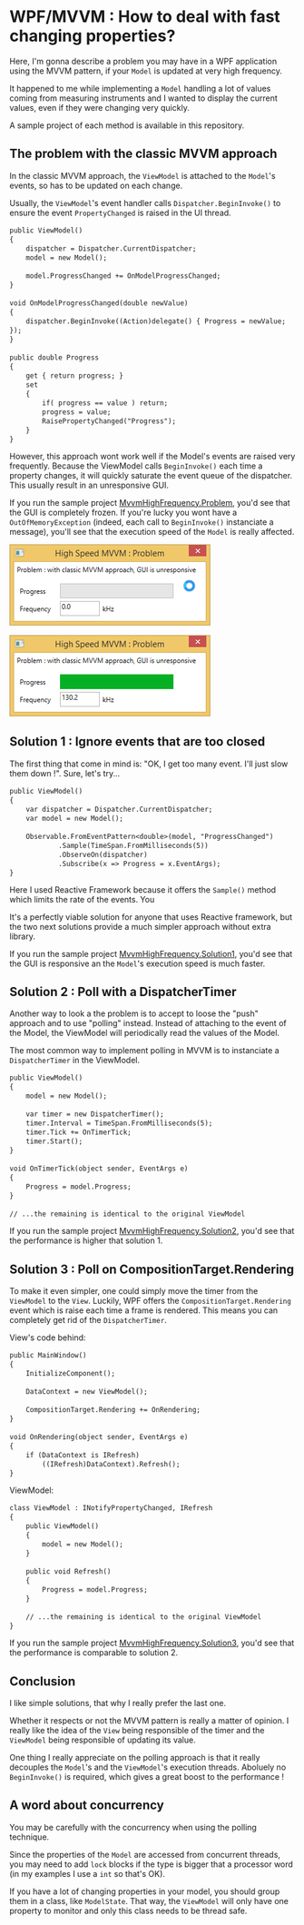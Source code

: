 WPF/MVVM : How to deal with fast changing properties?
=

Here, I'm gonna describe a problem you may have in a WPF application using the MVVM pattern, if your `Model` is updated at very high frequency.

It happened to me while implementing a `Model` handling a lot of values coming from measuring instruments and I wanted to display the current values, even if they were changing very quickly.

A sample project of each method is available in this repository.


The problem with the classic MVVM approach
-

In the classic MVVM approach, the `ViewModel` is attached to the `Model`'s events, so has to be updated on each change.

Usually, the `ViewModel`'s event handler calls `Dispatcher.BeginInvoke()` to ensure the event `PropertyChanged` is raised in the UI thread.

    public ViewModel()
    {
        dispatcher = Dispatcher.CurrentDispatcher;
        model = new Model();

        model.ProgressChanged += OnModelProgressChanged;
    }
        
    void OnModelProgressChanged(double newValue)
    {
        dispatcher.BeginInvoke((Action)delegate() { Progress = newValue; });
    }

    public double Progress
    {
        get { return progress; }
        set
        {
            if( progress == value ) return;
            progress = value;
            RaisePropertyChanged("Progress");
        }
    }

However, this approach wont work well if the Model's events are raised very frequently. Because the ViewModel calls `BeginInvoke()` each time a property changes, it will quickly saturate the event queue of the dispatcher. This usually result in an unresponsive GUI.

If you run the sample project [MvvmHighFrequency.Problem](Problem), you'd see that the GUI is completely frozen. If you're lucky you wont have a `OutOfMemoryException` (indeed, each call to `BeginInvoke()` instanciate a message), you'll see that the execution speed of the `Model` is really affected.

![Screen Capture](Problem/Pictures/ScreenCapture1.png "GUI is stuck during about 1 minute")

![Screen Capture](Problem/Pictures/ScreenCapture2.png "Eventually it goes to the end with very poor performance")

Solution 1 : Ignore events that are too closed
-

The first thing that come in mind is: "OK, I get too many event. I'll just slow them down !". Sure, let's try...

    public ViewModel()
    {
        var dispatcher = Dispatcher.CurrentDispatcher;
        var model = new Model();

        Observable.FromEventPattern<double>(model, "ProgressChanged")
                .Sample(TimeSpan.FromMilliseconds(5))
                .ObserveOn(dispatcher)
                .Subscribe(x => Progress = x.EventArgs);
    }
            
Here I used Reactive Framework because it offers the `Sample()` method which limits the rate of the events. You 

It's a perfectly viable solution for anyone that uses Reactive framework, but the two next solutions provide a much simpler approach without extra library.

If you run the sample project [MvvmHighFrequency.Solution1](Solution1), you'd see that the GUI is responsive an the `Model`'s execution speed is much faster.

Solution 2 :  Poll with a DispatcherTimer
-

Another way to look a the problem is to accept to loose the "push" approach and to use "polling" instead. Instead of attaching to the event of the Model, the ViewModel will periodically read the values of the Model.

The most common way to implement polling in MVVM is to instanciate a `DispatcherTimer` in the ViewModel.

    public ViewModel()
    {
        model = new Model();

        var timer = new DispatcherTimer();
        timer.Interval = TimeSpan.FromMilliseconds(5);
        timer.Tick += OnTimerTick;
        timer.Start();
    }

    void OnTimerTick(object sender, EventArgs e)
    {
        Progress = model.Progress;
    }
    
    // ...the remaining is identical to the original ViewModel
    
If you run the sample project [MvvmHighFrequency.Solution2](Solution2), you'd see that the performance is higher that solution 1.
 
Solution 3 : Poll on CompositionTarget.Rendering
-

To make it even simpler, one could simply move the timer from the `ViewModel` to the `View`. Luckily, WPF offers the `CompositionTarget.Rendering` event which is raise each time a frame is rendered. This means you can completely get rid of the `DispatcherTimer`.

View's code behind:

    public MainWindow()
    {
        InitializeComponent();

        DataContext = new ViewModel();

        CompositionTarget.Rendering += OnRendering;
    }

    void OnRendering(object sender, EventArgs e)
    {
        if (DataContext is IRefresh)
            ((IRefresh)DataContext).Refresh();
    }
    
ViewModel:

    class ViewModel : INotifyPropertyChanged, IRefresh
    {
        public ViewModel()
        {
            model = new Model();
        }

        public void Refresh()
        {
            Progress = model.Progress;
        }
        
        // ...the remaining is identical to the original ViewModel
    }
    
If you run the sample project [MvvmHighFrequency.Solution3](Solution3), you'd see that the performance is comparable to solution 2.
    
Conclusion
-

I like simple solutions, that why I really prefer the last one.

Whether it respects or not the MVVM pattern is really a matter of opinion.  I really like the idea of the `View` being responsible of the timer and the `ViewModel` being responsible of updating its value.

One thing I really appreciate on the polling approach is that it really decouples the `Model`'s and the `ViewModel`'s execution threads. Aboluely no `BeginInvoke()` is required, which gives a great boost to the performance !

A word about concurrency
-

You may be carefully with the concurrency when using the polling technique.

Since the properties of the `Model` are accessed from concurrent threads, you may need to add `lock` blocks if the type is bigger that a processor word (in my examples I use a `int` so that's OK).

If you have a lot of changing properties in your model, you should group them in a class, like `ModelState`. That way, the `ViewModel` will only have one property to monitor and only this class needs to be thread safe.
